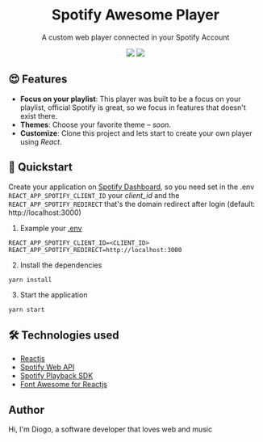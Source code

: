 <h1 align="center">
  Spotify Awesome Player
</h1>
<p align="center">A custom web player connected in your Spotify Account</p>
<div align="center">
    <img src="https://img.shields.io/badge/react-17.0.1-blue"/>
    <img src="https://img.shields.io/badge/license-MIT-green"/>
</div>

## 😍 Features
- **Focus on your playlist**: This player was built to be a focus on your playlist, official Spotify is great, so we focus in features that doesn't exist there.
- **Themes**: Choose your favorite theme – _soon_.
- **Customize**: Clone this project and lets start to create your own player using _React_.

## 🚀 Quickstart
Create your application on [Spotify Dashboard](https://developer.spotify.com/dashboard), so you need set in the .env `REACT_APP_SPOTIFY_CLIENT_ID` your _client_id_ and the `REACT_APP_SPOTIFY_REDIRECT` that's the domain redirect after login (default: http://localhost:3000)

1. Example your [.env](https://create-react-app.dev/docs/adding-custom-environment-variables/#adding-development-environment-variables-in-env)
```
REACT_APP_SPOTIFY_CLIENT_ID=<CLIENT_ID>
REACT_APP_SPOTIFY_REDIRECT=http://localhost:3000
```

2. Install the dependencies
```
yarn install
```

3. Start the application
```
yarn start
```

## 🛠 Technologies used
- [Reactjs](https://reactjs.org/)
- [Spotify Web API](https://developer.spotify.com/documentation/web-api/reference/)
- [Spotify Playback SDK](https://developer.spotify.com/documentation/web-playback-sdk/reference/)
- [Font Awesome for Reactjs](https://fontawesome.com/v5.15/how-to-use/on-the-web/using-with/react)

## Author
Hi, I'm Diogo, a software developer that loves web and music
